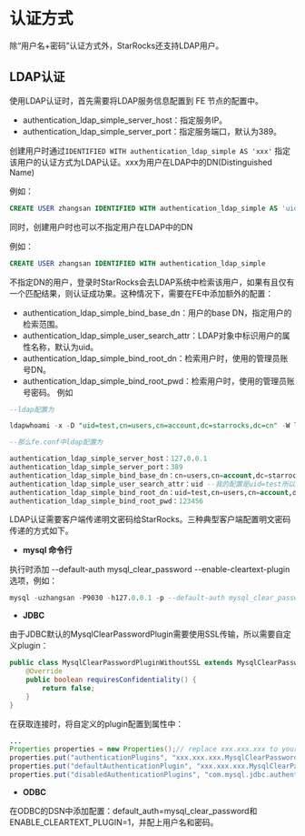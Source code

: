 # 认证方式

除“用户名+密码”认证方式外，StarRocks还支持LDAP用户。

## LDAP认证

使用LDAP认证时，首先需要将LDAP服务信息配置到 FE 节点的配置中。

* authentication\_ldap\_simple\_server\_host：指定服务IP。
* authentication\_ldap\_simple\_server\_port：指定服务端口，默认为389。

创建用户时通过`IDENTIFIED WITH authentication_ldap_simple AS 'xxx'` 指定该用户的认证方式为LDAP认证。xxx为用户在LDAP中的DN(Distinguished Name)

例如：

~~~sql
CREATE USER zhangsan IDENTIFIED WITH authentication_ldap_simple AS 'uid=zhansan,ou=company,dc=example,dc=com'
~~~

同时，创建用户时也可以不指定用户在LDAP中的DN

例如：

~~~sql
CREATE USER zhangsan IDENTIFIED WITH authentication_ldap_simple
~~~

不指定DN的用户，登录时StarRocks会去LDAP系统中检索该用户，如果有且仅有一个匹配结果，则认证成功果。这种情况下，需要在FE中添加额外的配置：

* authentication\_ldap\_simple\_bind\_base\_dn：用户的base DN，指定用户的检索范围。
* authentication\_ldap\_simple\_user\_search\_attr：LDAP对象中标识用户的属性名称，默认为uid。
* authentication\_ldap\_simple\_bind\_root\_dn：检索用户时，使用的管理员账号DN。
* authentication\_ldap\_simple\_bind\_root\_pwd：检索用户时，使用的管理员账号密码。
例如
~~~sql
--ldap配置为

ldapwhoami -x -D "uid=test,cn=users,cn=account,dc=starrocks,dc=cn" -W ldap://127.0.0.1:389

--那么fe.conf中ldap配置为

authentication_ldap_simple_server_host：127.0.0.1
authentication_ldap_simple_server_port：389
authentication_ldap_simple_bind_base_dn：cn=users,cn=account,dc=starrocks,dc=cn
authentication_ldap_simple_user_search_attr：uid --我的配置是uid=test所以这里填写uid
authentication_ldap_simple_bind_root_dn：uid=test,cn=users,cn=account,dc=starrocks,dc=cn
authentication_ldap_simple_bind_root_pwd：123456
~~~

LDAP认证需要客户端传递明文密码给StarRocks。三种典型客户端配置明文密码传递的方式如下。

* **mysql 命令行**

执行时添加 --default-auth mysql\_clear\_password --enable-cleartext-plugin 选项，例如：

~~~sql
mysql -uzhangsan -P9030 -h127.0.0.1 -p --default-auth mysql_clear_password --enable-cleartext-plugin
~~~

* **JDBC**

由于JDBC默认的MysqlClearPasswordPlugin需要使用SSL传输，所以需要自定义plugin：

~~~java
public class MysqlClearPasswordPluginWithoutSSL extends MysqlClearPasswordPlugin {
    @Override  
    public boolean requiresConfidentiality() {
        return false;
    }
}
~~~

在获取连接时，将自定义的plugin配置到属性中：

~~~java
...
Properties properties = new Properties();// replace xxx.xxx.xxx to your pacakage name
properties.put("authenticationPlugins", "xxx.xxx.xxx.MysqlClearPasswordPluginWithoutSSL");
properties.put("defaultAuthenticationPlugin", "xxx.xxx.xxx.MysqlClearPasswordPluginWithoutSSL");
properties.put("disabledAuthenticationPlugins", "com.mysql.jdbc.authentication.MysqlNativePasswordPlugin");DriverManager.getConnection(url, properties);
~~~

* **ODBC**

在ODBC的DSN中添加配置：default\_auth=mysql\_clear\_password和ENABLE\_CLEARTEXT\_PLUGIN=1，并配上用户名和密码。
